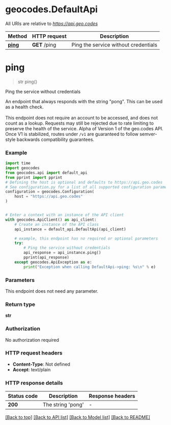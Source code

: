 # geocodes.DefaultApi

All URIs are relative to *https://api.geo.codes*

Method | HTTP request | Description
------------- | ------------- | -------------
[**ping**](DefaultApi.md#ping) | **GET** /ping | Ping the service without credentials


# **ping**
> str ping()

Ping the service without credentials

An endpoint that always responds with the string \"pong\". This can be used as a health check.<br><br>  This endpoint does not require an account to be accessed, and does not count as a lookup. Requests may still be rejected due to rate limiting to preserve the health of the service.  Alpha of Version 1 of the geo.codes API. Once V1 is stabilized, routes under `/v1` are guaranteed to follow semver-style backwards compatibility guarantees.

### Example

```python
import time
import geocodes
from geocodes.api import default_api
from pprint import pprint
# Defining the host is optional and defaults to https://api.geo.codes
# See configuration.py for a list of all supported configuration parameters.
configuration = geocodes.Configuration(
    host = "https://api.geo.codes"
)


# Enter a context with an instance of the API client
with geocodes.ApiClient() as api_client:
    # Create an instance of the API class
    api_instance = default_api.DefaultApi(api_client)

    # example, this endpoint has no required or optional parameters
    try:
        # Ping the service without credentials
        api_response = api_instance.ping()
        pprint(api_response)
    except geocodes.ApiException as e:
        print("Exception when calling DefaultApi->ping: %s\n" % e)
```


### Parameters
This endpoint does not need any parameter.

### Return type

**str**

### Authorization

No authorization required

### HTTP request headers

 - **Content-Type**: Not defined
 - **Accept**: text/plain


### HTTP response details
| Status code | Description | Response headers |
|-------------|-------------|------------------|
**200** | The string &#39;pong&#39; |  -  |

[[Back to top]](#) [[Back to API list]](../README.md#documentation-for-api-endpoints) [[Back to Model list]](../README.md#documentation-for-models) [[Back to README]](../README.md)

